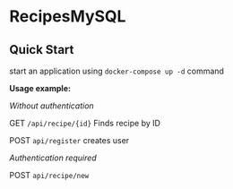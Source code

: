 # RecipesMySQL

## Quick Start

start an application using `docker-compose up -d` command

**Usage example:**

*Without authentication*

GET `/api/recipe/{id}` Finds recipe by ID

POST `api/register` creates user

*Authentication required*

POST `api/recipe/new`
